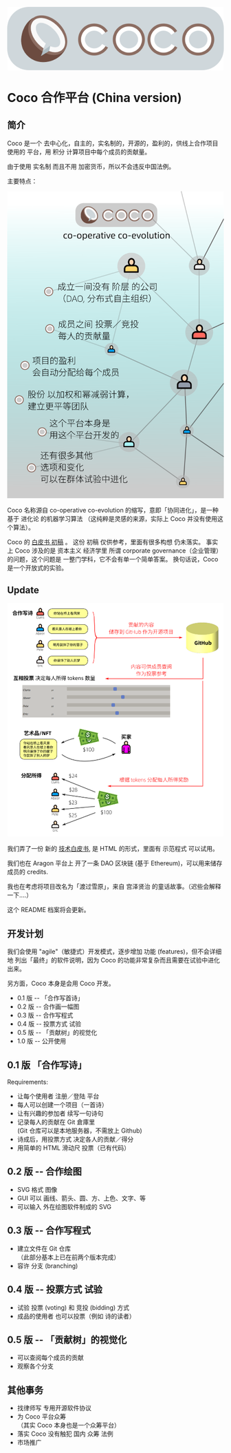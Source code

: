 ![](images/COCO-logo.png) 

# Coco 合作平台 (China version)

## 简介

Coco 是一个 去中心化，自主的，实名制的，开源的，盈利的，供线上合作项目 使用的 平台，用 积分 计算项目中每个成员的贡献量。

由于使用 实名制 而且不用 加密货币，所以不会违反中国法例。 

主要特点：

![](images/COCO-poster-cn.png) 

Coco 名称源自 co-operative co-evolution 的缩写，意即「协同进化」，是一种基于 进化论 的机器学习算法 （这纯粹是灵感的来源，实际上 Coco 并没有使用这个算法）。

Coco 的 [白皮书 初稿](docs/COCO-white-paper-cn.pdf) 。 这份 初稿 仅供参考，里面有很多构想 仍未落实。 事实上 Coco 涉及的是 资本主义 经济学里 所谓 corporate governance（企业管理）的问题，这个问题是 一整门学科，它不会有单一个简单答案。 换句话说，Coco 是一个开放式的实验。

Update
------
![](images/DAO-working-example.png) 

我们弄了一份 新的 [技术白皮书](technical-white-paper.html), 是 HTML 的形式，里面有 示范程式 可以试用。 

我们也在 Aragon 平台上 开了一条 DAO 区块链 (基于 Ethereum)，可以用来储存 成员的 credits.

我也在考虑将项目改名为「渡过雪原」，来自 宫泽贤治 的童话故事。（迟些会解释一下....）

这个 README 档案将会更新。

## 开发计划

我们会使用 "agile"（敏捷式）开发模式，逐步增加 功能 (features)，但不会详细地 列出「最终」的软件说明，因为 Coco 的功能非常复杂而且需要在试验中进化出来。

另方面，Coco 本身是会用 Coco 开发。

* 0.1 版 -- 「合作写首诗」
* 0.2 版 -- 合作画一幅图
* 0.3 版 -- 合作写程式
* 0.4 版 -- 投票方式 试验
* 0.5 版 -- 「贡献树」的视觉化
* 1.0 版 -- 公开使用

## 0.1 版 「合作写诗」

Requirements:

* 让每个使用者 注册／登陆 平台
* 每人可以创建一个项目（一首诗）
* 让有兴趣的参加者 续写一句诗句
* 记录每人的贡献在 Git 倉庫里  
  (Git 仓库可以是本地服务器，不需放上 Github)
* 诗成后，用投票方式 决定各人的贡献／得分
* 用简单的 HTML 滑动尺 投票（已有代码）

## 0.2 版 -- 合作绘图

* SVG 格式 图像
* GUI 可以 画线、箭头、圆、方、上色、文字、等
* 可以输入 外在绘图软件制成的 SVG

## 0.3 版 -- 合作写程式

* 建立文件在 Git 仓库  
 （此部分基本上已在前两个版本完成）
* 容许 分支 (branching)

## 0.4 版 -- 投票方式 试验

* 试验 投票 (voting) 和 竞投 (bidding) 方式
* 成品的使用者 也可以投票（例如 诗的读者）

## 0.5 版 -- 「贡献树」的视觉化

* 可以查阅每个成员的贡献
* 观察各个分支

## 其他事务

* 找律师写 专用开源软件协议 
* 为 Coco 平台众筹  
  （其实 Coco 本身也是一个众筹平台）
* 落实 Coco 没有触犯 国内 众筹 法例
* 市场推广
